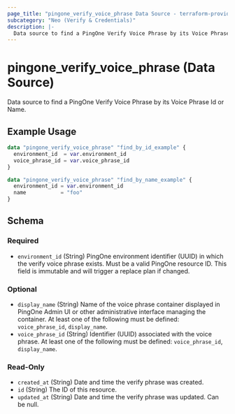 ```yaml
---
page_title: "pingone_verify_voice_phrase Data Source - terraform-provider-pingone"
subcategory: "Neo (Verify & Credentials)"
description: |-
  Data source to find a PingOne Verify Voice Phrase by its Voice Phrase Id or Name.
---
```


# pingone_verify_voice_phrase (Data Source)

Data source to find a PingOne Verify Voice Phrase by its Voice Phrase Id or Name.

## Example Usage

```terraform
data "pingone_verify_voice_phrase" "find_by_id_example" {
  environment_id  = var.environment_id
  voice_phrase_id = var.voice_phrase_id
}

data "pingone_verify_voice_phrase" "find_by_name_example" {
  environment_id = var.environment_id
  name           = "foo"
}
```

<!-- schema generated by tfplugindocs -->
## Schema

### Required

- `environment_id` (String) PingOne environment identifier (UUID) in which the verify voice phrase exists.  Must be a valid PingOne resource ID.  This field is immutable and will trigger a replace plan if changed.

### Optional

- `display_name` (String) Name of the voice phrase container displayed in PingOne Admin UI or other administrative interface managing the container.  At least one of the following must be defined: `voice_phrase_id`, `display_name`.
- `voice_phrase_id` (String) Identifier (UUID) associated with the voice phrase.  At least one of the following must be defined: `voice_phrase_id`, `display_name`.

### Read-Only

- `created_at` (String) Date and time the verify phrase was created.
- `id` (String) The ID of this resource.
- `updated_at` (String) Date and time the verify phrase was updated. Can be null.
